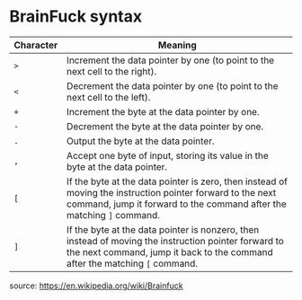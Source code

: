 # BrainFuck syntax

| **Character** |  **Meaning**  |
|---------------|---------------|
| `>`           | Increment the  data pointer by one (to point to the next cell to the right). |
| `<`           | Decrement the data pointer by one (to point to the next cell to the left).   |
| `+`           | Increment the byte at the data pointer by one.  |
| `-`           | Decrement the byte at the data pointer by one.  |
| `.`           | Output the byte at the data pointer.            |
| `,`           | Accept one byte of input, storing its value in the byte at the data pointer. |
| `[`           | If the byte at the data pointer is zero, then instead of moving the  instruction pointer forward to the next command, jump it forward to the  command after the matching `]` command. |
| `]`           | If the byte at the data pointer is nonzero, then instead of moving the  instruction pointer forward to the next command, jump it back to the  command after the matching `[` command. |

source: <https://en.wikipedia.org/wiki/Brainfuck>
